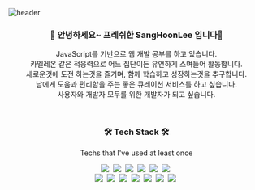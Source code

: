 ![header](https://capsule-render.vercel.app/api?type=soft&color=auto&height=150&section=header&text=SangHoonLee&fontSize=70&animation=twinkling)

<h3 align="center">👋 안녕하세요~ 프레쉬한 SangHoonLee 입니다👋</h3>

<p align="center">JavaScript를 기반으로 웹 개발 공부를 하고 있습니다.<br>
  카멜레온 같은 적응력으로 어느 집단이든 유연하게 스며들어 활동합니다.<br>
  새로운것에 도전 하는것을 즐기며, 함께 학습하고 성장하는것을 추구합니다.<br>
  남에게 도움과 편리함을 주는 좋은 큐레이션 서비스를 하고 싶습니다.<br>
  사용자와 개발자 모두를 위한 개발자가 되고 싶습니다.</p> <br>


<h3 align="center">🛠 Tech Stack 🛠</h3>

<p align="center"> Techs that I've used at least once </p>

<p align="center">
  <img src="https://img.shields.io/badge/Html5-red?style=flat-square&logo=Html5&logoColor=white"/></a>&nbsp 
  <img src="https://img.shields.io/badge/Css3-informational?style=flat-square&logo=Css3&logoColor=white"/></a>&nbsp 
  <img src="https://img.shields.io/badge/Sass-ff69b4?style=flat-square&logo=Sass&logoColor=white"/></a>&nbsp
  <img src="https://img.shields.io/badge/Bootstrap-blueviolet?style=flat-square&logo=Bootstrap&logoColor=white"/></a>&nbsp
  <img src="https://img.shields.io/badge/Javascript-yellow?style=flat-square&logo=javascript&logoColor=white"/></a>&nbsp 
  <img src="https://img.shields.io/badge/React-9cf?style=flat-square&logo=React&logoColor=white"/></a>&nbsp 
  <br>
  <img src="https://img.shields.io/badge/C-A8B9CC?style=flat-square&logo=C&logoColor=white"/></a>&nbsp
  <img src="https://img.shields.io/badge/C++-00599C?style=flat-square&logo=C%2B%2B&logoColor=white"/></a>&nbsp
  <img src="https://img.shields.io/badge/Python-00599C?style=flat-square&logo=Python&logoColor=white"/></a>&nbsp
  <img src="https://img.shields.io/badge/Webpack-9cf?style=flat-square&logo=Webpack&logoColor=white"/></a>&nbsp 
  <img src="https://img.shields.io/badge/Github-black?style=flat-square&logo=GitHub&logoColor=white"/></a>&nbsp 
  <img src="https://img.shields.io/badge/MongoDB-success?style=flat-square&logo=MongoDB&logoColor=white"/></a>&nbsp 
  <img src="https://img.shields.io/badge/aws-black?style=flat-square&logo=amazon-aws&logoColor=white"/></a>&nbsp 
  
